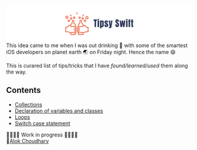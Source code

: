 
![](./tipsy-swift-logo.png)
This idea came to me when I was out drinking :beers: with some of the smartest iOS developers on planet earth :earth_asia: on Friday night. Hence the name :smile: 

This is curared list of tips/tricks that I have _found/learned/used_ them along the way. 

## Contents
* [Collections](./collections/README.md) <br>
* [Declaration of variables and classes](./declarations/README.md)<br>
* [Loops](./loops/README.md) <br>
* [Switch case statement](./switch/README.md) <br>

🚧🚧🚧🚧 Work in progress 🚧🚧🚧🚧<br>
👷‍[Alok Choudhary](https://github.com/alokc83/)

